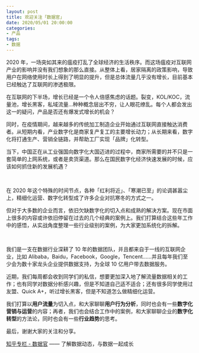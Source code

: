```yaml
---
layout: post
title: 欢迎关注「数据官」
date: 2020/05/01 20:00:00
categories:
- 产品
tags:
- 数据
---
```


2020 年，一场突如其来的瘟疫打乱了全球经济的生活秩序。而这场瘟疫对互联网产业的影响并没有我们想象的那么直接。从整体上看，居家隔离的政策影响，导致用户在网络使用时长上得到了明显的提升，但是总体流量几乎没有增长，目前基本已经触达了互联网的渗透极限。

在互联网的下半场，增长已经是一个令人倍感焦虑的话题。裂变，KOL/KOC，流量池，增长黑客，私域流量...种种概念层出不穷，让人眼花缭乱。每个人都会发出这一的疑问，产品是否还有爆发式增长的机会？

同时，在疫情期间，越来越多的传统加工制造企业开始通过互联网直接触达消费者。从短期内看，产业数字化是商家复产复工的主要增长动力；从长期来看，数字化将打通生产、营销全链路，并帮助工厂实现「品牌」化转型。

当下，中国正在从工业强国向数字化大国迈进的过程中，商家所需要的并不只是一套简单的上网系统，或者是卖货渠道。那么在国民数字化经济快速发展的时候，应该如何抓住新的发展机遇？

</br>

在 2020 年这个特殊的时间节点，各种「红利将近」、「寒潮已至」的论调甚嚣尘上，精细化运营、数字化转型成了许多企业对抗寒冬的方式之一。

但对于大多数的企业而言，依旧欠缺数字化的切入点和成熟的解决方案。现在市面上很多的内容或许依旧停留在过去的几个经典的案例上。我们打算结合这些年工作中的感悟，从实战角度整理一些行业级别的案例，为大家更加系统化的拆解。

</br>

我们是一支在数据行业深耕了 10 年的数据团队，并且都来自于一线的互联网企业，比如 Alibaba，Baidu，Facebook，Google，Tencent……并且每年我们至少会为数十家龙头企业提供数据支持，为全球 10 亿用户带去数据服务。

近期，我们每周都会收到同学们的私信，想要更加深入地了解流量数据相关的工作；也有同学对数据分析感兴趣，但是不知道自己适不适合；还有很多同学使用过友盟、Quick A+，听过增长黑客，但是不知道怎么做精细化运营。

我们打算以**用户流量**为切入点，和大家聊聊**用户行为分析**，同时也会有一些**数字化营销与运营**的内容；再者，我们也会结合工作中的案例，和大家聊聊企业的**数字化转型**的方法论，同时也会有一些**行业趋势**的思考。

最后，谢谢大家的关注和分享。

[知乎专栏 - 数据官](https://zhuanlan.zhihu.com/DataOfficer) —— 了解数据动态，与数据一起成长